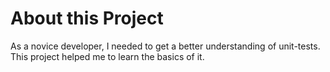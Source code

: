 # About this Project

As a novice developer, I needed to get a better understanding of unit-tests. This project helped me to learn the basics of it. 
